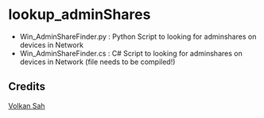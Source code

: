 # lookup_adminShares
- Win_AdminShareFinder.py : Python Script to looking for adminshares on devices in Network
- Win_AdminShareFinder.cs : C# Script to looking for adminshares on devices in Network  (file needs to be compiled!)

## Credits

[Volkan Sah](https://github.com/volkansah)


